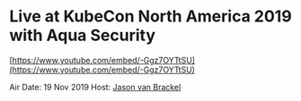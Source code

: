 # Live at KubeCon North America 2019 with Aqua Security

[https://www.youtube.com/embed/-Ggz7OYTtSU](https://www.youtube.com/embed/-Ggz7OYTtSU)

Air Date: 19 Nov 2019
Host: [Jason van Brackel](twitter.com/jasonvanbrackel)